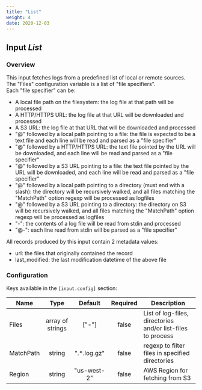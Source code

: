 ```yaml
---
title: "List"
weight: 4
date: 2020-12-03
---
```

## Input *List*

### Overview
This input fetches logs from a predefined list of local or remote sources.  
 The "Files"
configuration variable is a list of "file specifiers".  
 Each "file specifier" can be:

  * A local file path on the filesystem: the log file at that path will be processed
  * A HTTP/HTTPS URL: the log file at that URL will be downloaded and processed
  * A S3 URL: the log file at that URL that will be downloaded and processed
  * "@" followed by a local path pointing to a file: the file is expected to be a text file
    and each line will be read and parsed as a "file specifier"
  * "@" followed by a HTTP/HTTPS URL: the text file pointed by the URL will be downloaded,
    and each line will be read and parsed as a "file specifier"
  * "@" followed by a S3 URL pointing to a file: the text file pointed by the URL will be
    downloaded, and each line will be read and parsed as a "file specifier"
  * "@" followed by a local path pointing to a directory (must end with a slash): the directory will be recursively
    walked, and all files matching the "MatchPath" option regexp will be processed as logfiles
  * "@" followed by a S3 URL pointing to a directory: the directory on S3 will be recursively
    walked, and all files matching the "MatchPath" option regexp will be processed as logfiles
  * "-": the contents of a log file will be read from stdin and processed
  * "@-": each line read from stdin will be parsed as a "file specifier"

All records produced by this input contain 2 metadata values:
  * url: the files that originally contained the record
  * last_modified: the last modification datetime of the above file


### Configuration

Keys available in the `[input.config]` section:

|Name|Type|Default|Required|Description|
|----|:--:|:-----:|:------:|-----------|
| Files| array of strings| ["-"]| false| List of log-files, directories and/or list-files to process|
| MatchPath| string| ".*\.log\.gz"| false| regexp to filter files in specified directories|
| Region| string| "us-west-2"| false| AWS Region for fetching from S3|

